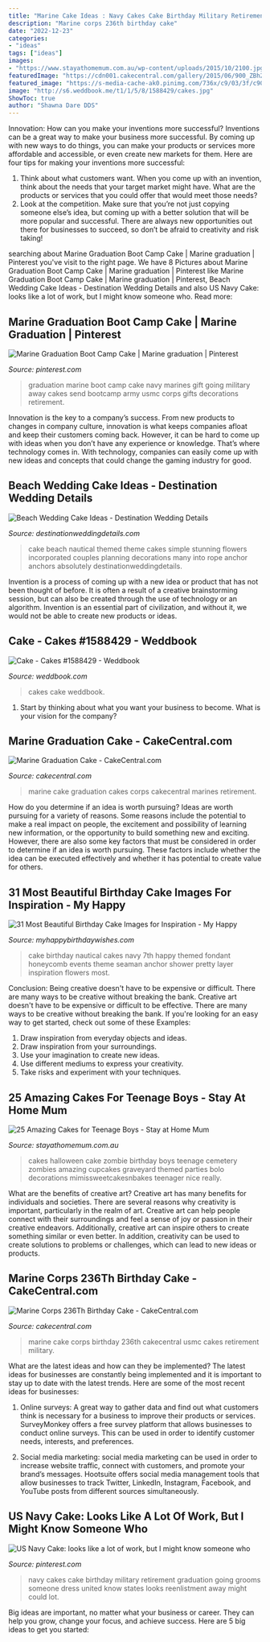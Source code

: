 ```yaml
---
title: "Marine Cake Ideas : Navy Cakes Cake Birthday Military Retirement Graduation Going Grooms Someone Dress United Know States Looks Reenlistment Away Might Could Lot"
description: "Marine corps 236th birthday cake"
date: "2022-12-23"
categories:
- "ideas"
tags: ["ideas"]
images:
- "https://www.stayathomemum.com.au/wp-content/uploads/2015/10/2100.jpg"
featuredImage: "https://cdn001.cakecentral.com/gallery/2015/06/900_ZBh2HuDiGd-marine-graduation-cake.jpg"
featured_image: "https://s-media-cache-ak0.pinimg.com/736x/c9/03/3f/c9033f4621929b147382132dd2829c8a.jpg"
image: "http://s6.weddbook.me/t1/1/5/8/1588429/cakes.jpg"
ShowToc: true
author: "Shawna Dare DDS"
---
```



Innovation: How can you make your inventions more successful?
Inventions can be a great way to make your business more successful. By coming up with new ways to do things, you can make your products or services more affordable and accessible, or even create new markets for them. Here are four tips for making your inventions more successful:
1. Think about what customers want. When you come up with an invention, think about the needs that your target market might have. What are the products or services that you could offer that would meet those needs?
2. Look at the competition. Make sure that you’re not just copying someone else’s idea, but coming up with a better solution that will be more popular and successful. There are always new opportunities out there for businesses to succeed, so don’t be afraid to creativity and risk taking!

	

		
searching about Marine Graduation Boot Camp Cake | Marine graduation | Pinterest you've visit to the right page. We have 8 Pictures about Marine Graduation Boot Camp Cake | Marine graduation | Pinterest like Marine Graduation Boot Camp Cake | Marine graduation | Pinterest, Beach Wedding Cake Ideas - Destination Wedding Details and also US Navy Cake: looks like a lot of work, but I might know someone who. Read more:
		
    
## Marine Graduation Boot Camp Cake | Marine Graduation | Pinterest

<img loading=lazy src="https://s-media-cache-ak0.pinimg.com/736x/c9/03/3f/c9033f4621929b147382132dd2829c8a.jpg" onerror="this.onerror=null;this.src='https://tse1.mm.bing.net/th?id=OIP.mqAB2G5OFgOelUTzRV99jAHaJ3&amp;pid=15.1';" alt="Marine Graduation Boot Camp Cake | Marine graduation | Pinterest">

_Source: pinterest.com_

>graduation marine boot camp cake navy marines gift going military away cakes send bootcamp army usmc corps gifts decorations retirement. 

	

Innovation is the key to a company’s success. From new products to changes in company culture, innovation is what keeps companies afloat and keep their customers coming back. However, it can be hard to come up with ideas when you don’t have any experience or knowledge. That’s where technology comes in. With technology, companies can easily come up with new ideas and concepts that could change the gaming industry for good.

    
## Beach Wedding Cake Ideas - Destination Wedding Details

<img loading=lazy src="http://destinationweddingdetails.com/wp-content/uploads/beach-wedding-cake21.jpg" onerror="this.onerror=null;this.src='https://tse3.mm.bing.net/th?id=OIP.nPi4b0jU9Rp6ZPUAArqIVgHaLH&amp;pid=15.1';" alt="Beach Wedding Cake Ideas - Destination Wedding Details">

_Source: destinationweddingdetails.com_

>cake beach nautical themed theme cakes simple stunning flowers incorporated couples planning decorations many into rope anchor anchors absolutely destinationweddingdetails. 

	

Invention is a process of coming up with a new idea or product that has not been thought of before. It is often a result of a creative brainstorming session, but can also be created through the use of technology or an algorithm. Invention is an essential part of civilization, and without it, we would not be able to create new products or ideas.

    
## Cake - Cakes #1588429 - Weddbook

<img loading=lazy src="http://s6.weddbook.me/t1/1/5/8/1588429/cakes.jpg" onerror="this.onerror=null;this.src='https://tse1.mm.bing.net/th?id=OIP.VWw07UIioPyTZED-vy3LwgHaMX&amp;pid=15.1';" alt="Cake - Cakes #1588429 - Weddbook">

_Source: weddbook.com_

>cakes cake weddbook. 

	

1) Start by thinking about what you want your business to become. What is your vision for the company?

    
## Marine Graduation Cake - CakeCentral.com

<img loading=lazy src="https://cdn001.cakecentral.com/gallery/2015/06/900_ZBh2HuDiGd-marine-graduation-cake.jpg" onerror="this.onerror=null;this.src='https://tse1.mm.bing.net/th?id=OIP.fwGIaNyWd36i14d78pFrSgHaJ4&amp;pid=15.1';" alt="Marine Graduation Cake - CakeCentral.com">

_Source: cakecentral.com_

>marine cake graduation cakes corps cakecentral marines retirement. 

	

How do you determine if an idea is worth pursuing?
Ideas are worth pursuing for a variety of reasons. Some reasons include the potential to make a real impact on people, the excitement and possibility of learning new information, or the opportunity to build something new and exciting. However, there are also some key factors that must be considered in order to determine if an idea is worth pursuing. These factors include whether the idea can be executed effectively and whether it has potential to create value for others.

    
## 31 Most Beautiful Birthday Cake Images For Inspiration - My Happy

<img loading=lazy src="https://www.myhappybirthdaywishes.com/wp-content/uploads/2016/01/navy-birthday-cake-images.jpg" onerror="this.onerror=null;this.src='https://tse4.mm.bing.net/th?id=OIP.I3RcIkt6ippY_lC7OCs7TwHaLH&amp;pid=15.1';" alt="31 Most Beautiful Birthday Cake Images for Inspiration - My Happy">

_Source: myhappybirthdaywishes.com_

>cake birthday nautical cakes navy 7th happy themed fondant honeycomb events theme seaman anchor shower pretty layer inspiration flowers most. 

	

Conclusion: Being creative doesn't have to be expensive or difficult. There are many ways to be creative without breaking the bank.
Creative art doesn't have to be expensive or difficult to be effective. There are many ways to be creative without breaking the bank. If you're looking for an easy way to get started, check out some of these Examples: 
1. Draw inspiration from everyday objects and ideas.
2. Draw inspiration from your surroundings.
3. Use your imagination to create new ideas. 
4. Use different mediums to express your creativity.
5. Take risks and experiment with your techniques.

    
## 25 Amazing Cakes For Teenage Boys - Stay At Home Mum

<img loading=lazy src="https://www.stayathomemum.com.au/wp-content/uploads/2015/10/2100.jpg" onerror="this.onerror=null;this.src='https://tse4.mm.bing.net/th?id=OIP.lAj-jJUfEi6JwqoHpxCk_gHaJ3&amp;pid=15.1';" alt="25 Amazing Cakes for Teenage Boys - Stay at Home Mum">

_Source: stayathomemum.com.au_

>cakes halloween cake zombie birthday boys teenage cemetery zombies amazing cupcakes graveyard themed parties bolo decorations mimissweetcakesnbakes teenager nice really. 

	

What are the benefits of creative art?
Creative art has many benefits for individuals and societies. There are several reasons why creativity is important, particularly in the realm of art. Creative art can help people connect with their surroundings and feel a sense of joy or passion in their creative endeavors. Additionally, creative art can inspire others to create something similar or even better. In addition, creativity can be used to create solutions to problems or challenges, which can lead to new ideas or products.

    
## Marine Corps 236Th Birthday Cake - CakeCentral.com

<img loading=lazy src="https://cdn001.cakecentral.com/gallery/2015/03/900_7831012fCY_marine-corps-236th-birthday-cake.jpg" onerror="this.onerror=null;this.src='https://tse3.mm.bing.net/th?id=OIP.vsDPDjI0OlHtaBj_e0DuCgHaFj&amp;pid=15.1';" alt="Marine Corps 236Th Birthday Cake - CakeCentral.com">

_Source: cakecentral.com_

>marine cake corps birthday 236th cakecentral usmc cakes retirement military. 

	

What are the latest ideas and how can they be implemented?
The latest ideas for businesses are constantly being implemented and it is important to stay up to date with the latest trends. Here are some of the most recent ideas for businesses:
1. Online surveys: A great way to gather data and find out what customers think is necessary for a business to improve their products or services. SurveyMonkey offers a free survey platform that allows businesses to conduct online surveys. This can be used in order to identify customer needs, interests, and preferences.

2. Social media marketing: social media marketing can be used in order to increase website traffic, connect with customers, and promote your brand’s messages. Hootsuite offers social media management tools that allow businesses to track Twitter, LinkedIn, Instagram, Facebook, and YouTube posts from different sources simultaneously.

    
## US Navy Cake: Looks Like A Lot Of Work, But I Might Know Someone Who

<img loading=lazy src="https://i.pinimg.com/736x/ae/3f/9d/ae3f9ddd890502be61aee2674f68469a.jpg" onerror="this.onerror=null;this.src='https://tse4.mm.bing.net/th?id=OIP.sCl_Il4OHpFXuxOSpRq14gAAAA&amp;pid=15.1';" alt="US Navy Cake: looks like a lot of work, but I might know someone who">

_Source: pinterest.com_

>navy cakes cake birthday military retirement graduation going grooms someone dress united know states looks reenlistment away might could lot. 

	

Big ideas are important, no matter what your business or career. They can help you grow, change your focus, and achieve success. Here are 5 big ideas to get you started: 

